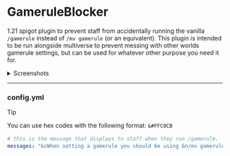 # GameruleBlocker
1.21 spigot plugin to prevent staff from accidentally running the vanilla `/gamerule` instead of `/mv gamerule` (or an equivalent). This plugin is intended to be run alongside multiverse to prevent messing with other worlds gamerule settings, but can be used for whatever other purpose you need it for.

<details>
<summary>Screenshots</summary>

> ![img.png](img.png) <break>
> The default chat message when running /gamerule.
</details>


---
### config.yml

> [!TIP]
> You can use hex codes with the following format: `&#FFC0CB`
```yml
# this is the message that displays to staff when they run /gamerule.
messages: "&cWhen setting a gamerule you should be using &n/mv gamerule&r&c. If you meant to use the vanilla gamerule command use &n/minecraft:gamerule&r&c"
```